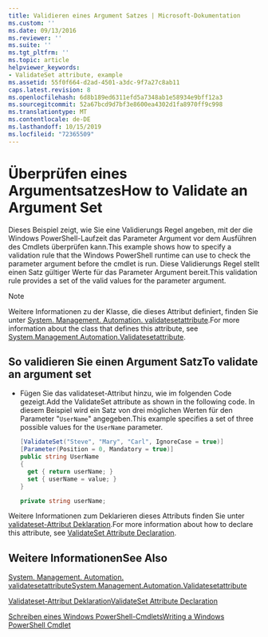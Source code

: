 ```yaml
---
title: Validieren eines Argument Satzes | Microsoft-Dokumentation
ms.custom: ''
ms.date: 09/13/2016
ms.reviewer: ''
ms.suite: ''
ms.tgt_pltfrm: ''
ms.topic: article
helpviewer_keywords:
- ValidateSet attribute, example
ms.assetid: 55f0f664-d2ad-4501-a3dc-9f7a27c8ab11
caps.latest.revision: 8
ms.openlocfilehash: 6d8b189ed6311efd5a7348ab1e58934e9bff12a3
ms.sourcegitcommit: 52a67bcd9d7bf3e8600ea4302d1fa8970ff9c998
ms.translationtype: MT
ms.contentlocale: de-DE
ms.lasthandoff: 10/15/2019
ms.locfileid: "72365509"
---
```

# <a name="how-to-validate-an-argument-set"></a><span data-ttu-id="4364b-102">Überprüfen eines Argumentsatzes</span><span class="sxs-lookup"><span data-stu-id="4364b-102">How to Validate an Argument Set</span></span>

<span data-ttu-id="4364b-103">Dieses Beispiel zeigt, wie Sie eine Validierungs Regel angeben, mit der die Windows PowerShell-Laufzeit das Parameter Argument vor dem Ausführen des Cmdlets überprüfen kann.</span><span class="sxs-lookup"><span data-stu-id="4364b-103">This example shows how to specify a validation rule that the Windows PowerShell runtime can use to check the parameter argument before the cmdlet is run.</span></span> <span data-ttu-id="4364b-104">Diese Validierungs Regel stellt einen Satz gültiger Werte für das Parameter Argument bereit.</span><span class="sxs-lookup"><span data-stu-id="4364b-104">This validation rule provides a set of the valid values for the parameter argument.</span></span>

> [!NOTE]
> <span data-ttu-id="4364b-105">Weitere Informationen zu der Klasse, die dieses Attribut definiert, finden Sie unter [System. Management. Automation. validatesetattribute](/dotnet/api/System.Management.Automation.ValidateSetAttribute).</span><span class="sxs-lookup"><span data-stu-id="4364b-105">For more information about the class that defines this attribute, see [System.Management.Automation.Validatesetattribute](/dotnet/api/System.Management.Automation.ValidateSetAttribute).</span></span>

## <a name="to-validate-an-argument-set"></a><span data-ttu-id="4364b-106">So validieren Sie einen Argument Satz</span><span class="sxs-lookup"><span data-stu-id="4364b-106">To validate an argument set</span></span>

- <span data-ttu-id="4364b-107">Fügen Sie das validateset-Attribut hinzu, wie im folgenden Code gezeigt.</span><span class="sxs-lookup"><span data-stu-id="4364b-107">Add the ValidateSet attribute as shown in the following code.</span></span> <span data-ttu-id="4364b-108">In diesem Beispiel wird ein Satz von drei möglichen Werten für den Parameter "`UserName`" angegeben.</span><span class="sxs-lookup"><span data-stu-id="4364b-108">This example specifies a set of three possible values for the `UserName` parameter.</span></span>

    ```csharp
    [ValidateSet("Steve", "Mary", "Carl", IgnoreCase = true)]
    [Parameter(Position = 0, Mandatory = true)]
    public string UserName
    {
      get { return userName; }
      set { userName = value; }
    }

    private string userName;
    ```

<span data-ttu-id="4364b-109">Weitere Informationen zum Deklarieren dieses Attributs finden Sie unter [validateset-Attribut Deklaration](./validateset-attribute-declaration.md).</span><span class="sxs-lookup"><span data-stu-id="4364b-109">For more information about how to declare this attribute, see [ValidateSet Attribute Declaration](./validateset-attribute-declaration.md).</span></span>

## <a name="see-also"></a><span data-ttu-id="4364b-110">Weitere Informationen</span><span class="sxs-lookup"><span data-stu-id="4364b-110">See Also</span></span>

[<span data-ttu-id="4364b-111">System. Management. Automation. validatesetattribute</span><span class="sxs-lookup"><span data-stu-id="4364b-111">System.Management.Automation.Validatesetattribute</span></span>](/dotnet/api/System.Management.Automation.ValidateSetAttribute)

[<span data-ttu-id="4364b-112">Validateset-Attribut Deklaration</span><span class="sxs-lookup"><span data-stu-id="4364b-112">ValidateSet Attribute Declaration</span></span>](./validateset-attribute-declaration.md)

[<span data-ttu-id="4364b-113">Schreiben eines Windows PowerShell-Cmdlets</span><span class="sxs-lookup"><span data-stu-id="4364b-113">Writing a Windows PowerShell Cmdlet</span></span>](./writing-a-windows-powershell-cmdlet.md)
